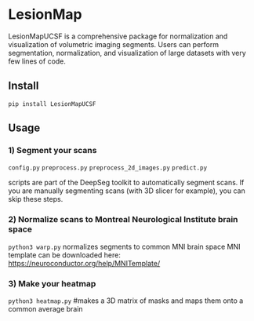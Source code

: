 # LesionMap
LesionMapUCSF is a comprehensive package for normalization and visualization of volumetric imaging segments. Users can perform segmentation, normalization, and visualization of large datasets with very few lines of code. 

## **Install**

`pip install LesionMapUCSF`

## **Usage**

### 1) Segment your scans
`config.py`
`preprocess.py`
`preprocess_2d_images.py`
`predict.py` 

scripts are part of the DeepSeg toolkit to automatically segment scans. If you are manually segmenting scans (with 3D slicer for example), you can skip these steps.

### 2) Normalize scans to Montreal Neurological Institute brain space
`python3 warp.py` normalizes segments to common MNI brain space 
MNI template can be downloaded here: https://neuroconductor.org/help/MNITemplate/
### 3) Make your heatmap
`python3 heatmap.py` #makes a 3D matrix of masks and maps them onto a common average brain
